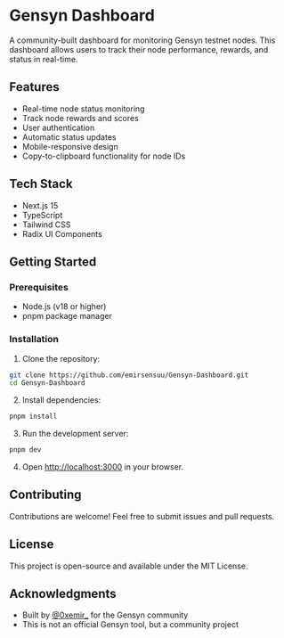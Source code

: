 # Gensyn Dashboard

A community-built dashboard for monitoring Gensyn testnet nodes. This dashboard allows users to track their node performance, rewards, and status in real-time.

## Features

- Real-time node status monitoring
- Track node rewards and scores
- User authentication
- Automatic status updates
- Mobile-responsive design
- Copy-to-clipboard functionality for node IDs

## Tech Stack

- Next.js 15
- TypeScript
- Tailwind CSS
- Radix UI Components

## Getting Started

### Prerequisites

- Node.js (v18 or higher)
- pnpm package manager

### Installation

1. Clone the repository:
```bash
git clone https://github.com/emirsensuu/Gensyn-Dashboard.git
cd Gensyn-Dashboard
```

2. Install dependencies:
```bash
pnpm install
```

3. Run the development server:
```bash
pnpm dev
```

4. Open [http://localhost:3000](http://localhost:3000) in your browser.

## Contributing

Contributions are welcome! Feel free to submit issues and pull requests.

## License

This project is open-source and available under the MIT License.

## Acknowledgments

- Built by [@0xemir_](https://x.com/0xemir_) for the Gensyn community
- This is not an official Gensyn tool, but a community project 